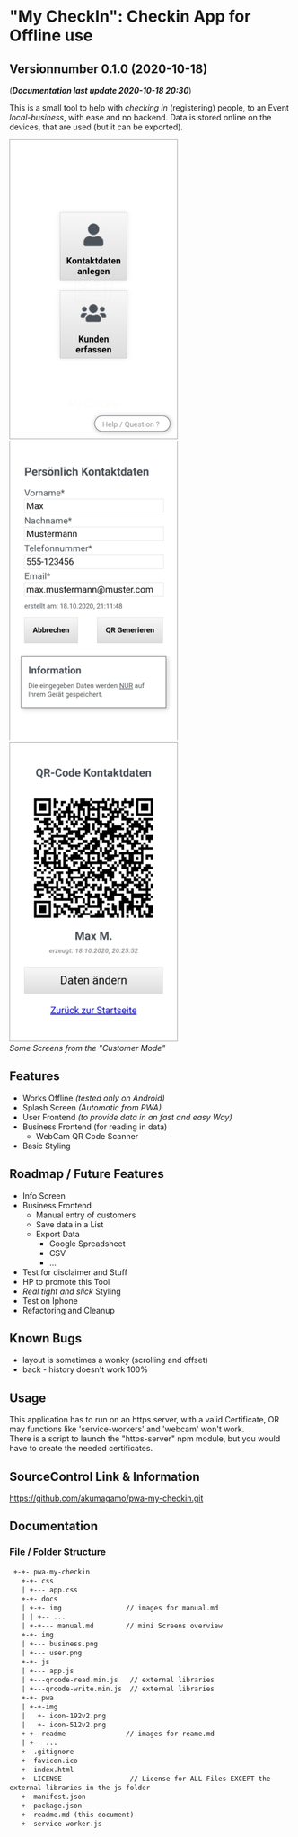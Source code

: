 # "My CheckIn": Checkin App for Offline use
## Versionnumber 0.1.0 (2020-10-18)
(***Documentation last update 2020-10-18 20:30***)  

This is a small tool to help with _checking in_ (registering) people, to an Event _local-business_, with ease and no backend.
Data is stored online on the devices, that are used (but it can be exported).

![screenhot main menu screen](./readme/screenshot_02.png)
![screenhot customer dataentry screen](./readme/screenshot_03.png)
![screenhot customer qr screen](./readme/screenshot_04.png)  
_Some Screens from the "Customer Mode"_

## Features

* Works Offline _(tested only on Android)_
* Splash Screen _(Automatic from PWA)_
* User Frontend _(to provide data in an fast and easy Way)_
* Business Frontend (for reading in data)
   * WebCam QR Code Scanner
* Basic Styling

## Roadmap / Future Features
* Info Screen
* Business Frontend
  * Manual entry of customers
  * Save data in a List
   * Export Data
      * Google Spreadsheet
      * CSV
      * ...
* Test for disclaimer and Stuff
* HP to promote this Tool
* _Real tight and slick_ Styling
* Test on Iphone
* Refactoring and Cleanup

## Known Bugs
* layout is sometimes a wonky (scrolling and offset)
* back - history doesn't work 100%

## Usage

This application has to run on an https server, with a valid Certificate, OR may functions like 'service-workers' and 'webcam' won't work.  
There is a script to launch the "https-server" npm module, but you would have to create the needed certificates.

## SourceControl Link & Information
https://github.com/akumagamo/pwa-my-checkin.git

## Documentation

### File / Folder Structure

     +-+- pwa-my-checkin
       +-+- css
       | +--- app.css
       +-+- docs
       | +-+- img                // images for manual.md
       | | +-- ...
       | +-+--- manual.md        // mini Screens overview
       +-+- img
       | +--- business.png
       | +--- user.png
       +-+- js
       | +--- app.js
       | +---qrcode-read.min.js   // external libraries
       | +---qrcode-write.min.js  // external libraries
       +-+- pwa                   
       | +-+-img
       |   +- icon-192v2.png
       |   +- icon-512v2.png
       +-+- readme               // images for reame.md
       | +-- ...
       +- .gitignore
       +- favicon.ico
       +- index.html
       +- LICENSE                 // License for ALL Files EXCEPT the external libraries in the js folder
       +- manifest.json 
       +- package.json
       +- readme.md (this document)
       +- service-worker.js
